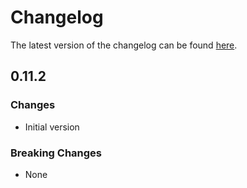 # Changelog

The latest version of the changelog can be found [here](https://github.com/Azure/bicep-registry-modules/blob/main/avm/res/databricks/workspace/CHANGELOG.md).

## 0.11.2

### Changes

- Initial version

### Breaking Changes

- None
